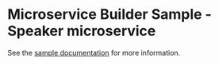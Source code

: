 # Microservice Builder Sample - Speaker microservice

See the [sample documentation](https://github.com/WASdev/sample.microservicebuilder.docs) for more information.
